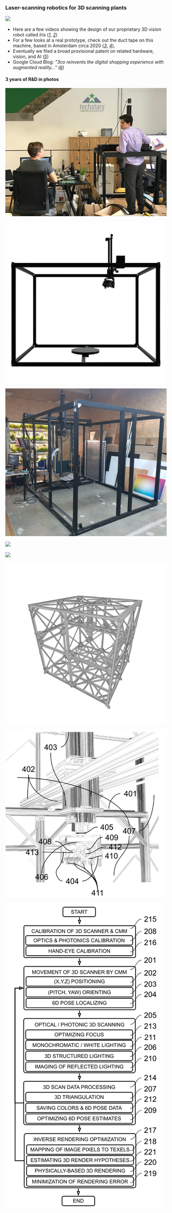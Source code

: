### Laser-scanning robotics for 3D scanning plants
![](../media/iris1.gif)
  - Here are a few videos showing the design of our proprietary 3D vision robot called _Iris_ ([_1_](https://www.3co.ai/iris1.mp4), [_2_](https://www.3co.ai/iris_3d.mp4))
  - For a few looks at a real prototype, check out the duct tape on this machine, based in Amsterdam circa 2020 ([_3_](https://www.3co.ai/iris_by_3co.mp4), [_4_](https://www.3co.ai/iris_vision.mp4)), 
  - Eventually we filed a broad provisional patent on related hardware, vision, and AI ([_5_](https://www.3co.ai/inverse_rendering_with_3d_coordinate_measuring_machines.pdf))
  - Google Cloud Blog: _"3co reinvents the digital shopping experience with augmented reality..."_ ([_6_](https://cloud.google.com/blog/topics/startups/3co-scales-ar-commerce-with-3d-scanning))

#### 3 years of R&D in photos
![](../media/3cobot.jpg)

![](../media/iris_3d_1.png)

![](../media/iris_in_amsterdam_2020.jpg)

![](../media/calibration.jpg)

![](../media/iris_vision.gif)

![](../media/frame_design.png)

![](../media/iris_visual_diagram.png)

![](../media/iris_conceptual_diagram.png)
